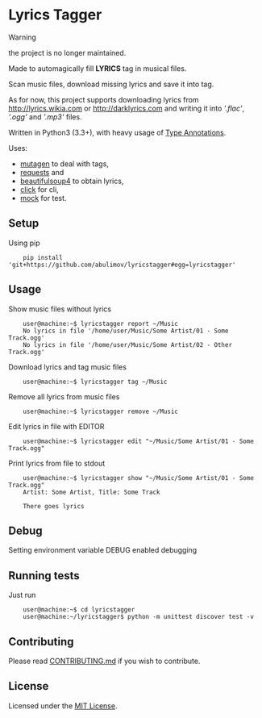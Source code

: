 # Lyrics Tagger
>[!WARNING]
>the project is no longer maintained.

Made to automagically fill **LYRICS** tag in musical files.

Scan music files, download missing lyrics and save it into tag.

As for now, this project supports downloading lyrics from
http://lyrics.wikia.com or http://darklyrics.com and writing it into
*'.flac'*, *'.ogg'* and *'.mp3'* files.

Written in Python3 (3.3+), with heavy usage of [Type Annotations](https://www.python.org/dev/peps/pep-0484/).

Uses:
 * [mutagen](https://pypi.python.org/pypi/mutagen) to deal with tags,
 * [requests](https://pypi.python.org/pypi/requests) and
 * [beautifulsoup4](https://pypi.python.org/pypi/beautifulsoup4) to obtain lyrics,
 * [click](https://pypi.python.org/pypi/click) for cli,
 * [mock](https://pypi.python.org/pypi/mock) for test.

## Setup

Using pip

        pip install 'git+https://github.com/abulimov/lyricstagger#egg=lyricstagger'

## Usage

Show music files without lyrics

        user@machine:~$ lyricstagger report ~/Music
        No lyrics in file '/home/user/Music/Some Artist/01 - Some Track.ogg'
        No lyrics in file '/home/user/Music/Some Artist/02 - Other Track.ogg'

Download lyrics and tag music files

        user@machine:~$ lyricstagger tag ~/Music

Remove all lyrics from music files

        user@machine:~$ lyricstagger remove ~/Music

Edit lyrics in file with EDITOR

        user@machine:~$ lyricstagger edit "~/Music/Some Artist/01 - Some Track.ogg"

Print lyrics from file to stdout

        user@machine:~$ lyricstagger show "~/Music/Some Artist/01 - Some Track.ogg"
        Artist: Some Artist, Title: Some Track

        There goes lyrics

## Debug

Setting environment variable DEBUG enabled debugging

## Running tests

Just run

        user@machine:~$ cd lyricstagger
        user@machine:~/lyricstagger$ python -m unittest discover test -v

## Contributing

Please read [CONTRIBUTING.md](https://github.com/abulimov/lyricstagger/blob/master/CONTRIBUTING.md) if you wish to contribute.

## License

Licensed under the [MIT License](http://opensource.org/licenses/MIT).

